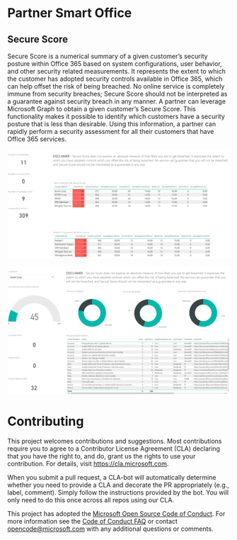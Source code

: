 # Partner Smart Office 

## Secure Score
Secure Score is a numerical summary of a given customer’s security posture within Office 365 based on system configurations, user behavior, and other security related measurements. It represents the extent to which the customer has adopted security controls available in Office 365, which can help offset the risk of being breached. No online service is completely immune from security breaches; Secure Score should not be interpreted as a guarantee against security breach in any manner. A partner can leverage Microsoft Graph to obtain a given customer’s Secure Score. This functionality makes it possible to identify which customers have a security posture that is less than desirable. Using this information, a partner can rapidly perform a security assessment for all their customers that have Office 365 services.

![](docs/media/detail-partner-view.png)

![](docs/media/detail-customer-view.png)

# Contributing

This project welcomes contributions and suggestions. Most contributions require you to agree to a Contributor License Agreement (CLA) declaring that you have the right to, and do, grant us the rights to use your contribution. For details, visit https://cla.microsoft.com.

When you submit a pull request, a CLA-bot will automatically determine whether you need to provide a CLA and decorate the PR appropriately (e.g., label, comment). Simply follow the instructions provided by the bot. You will only need to do this once across all repos using our CLA.

This project has adopted the [Microsoft Open Source Code of Conduct](https://opensource.microsoft.com/codeofconduct/). For more information see the [Code of Conduct FAQ](https://opensource.microsoft.com/codeofconduct/faq/) or contact [opencode@microsoft.com](mailto:opencode@microsoft.com) with any additional questions or comments.
